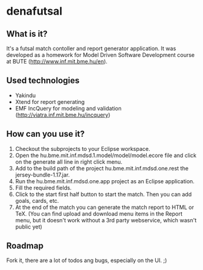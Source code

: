 denafutsal
==========

What is it?
-----------

It's a futsal match contoller and report generator application. It was developed as a homework for Model Driven Software Development course at BUTE (http://www.inf.mit.bme.hu/en).

Used technologies
-----------------

* Yakindu
* Xtend for report generating
* EMF IncQuery for modeling and validation (http://viatra.inf.mit.bme.hu/incquery)

How can you use it?
-------------------

1. Checkout the subprojects to your Eclipse workspace.
2. Open the hu.bme.mit.inf.mdsd.1.model/model/model.ecore file and click on the generate all line in right click menu.
3. Add to the build path of the project hu.bme.mit.inf.mdsd.one.rest the jersey-bundle-1.17.jar.
4. Run the hu.bme.mit.inf.mdsd.one.app project as an Eclipse application.
5. Fill the required fields.
6. Click to the start first half button to start the match. Then you can add goals, cards, etc.
7. At the end of the match you can generate the match report to HTML or TeX. (You can find upload and download menu items in the Report menu, but it doesn't work without a 3rd party webservice, which wasn't public yet)

Roadmap
-------

Fork it, there are a lot of todos ang bugs, especially on the UI. ;) 
